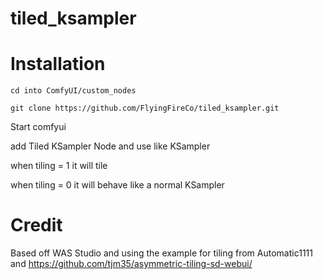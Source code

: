 # tiled_ksampler

# Installation

`cd into ComfyUI/custom_nodes`

`git clone https://github.com/FlyingFireCo/tiled_ksampler.git`

Start comfyui

add Tiled KSampler Node and use like KSampler


when tiling = 1 it will tile

when tiling = 0 it will behave like a normal KSampler


# Credit
Based off WAS Studio and using the example for tiling from Automatic1111 and https://github.com/tjm35/asymmetric-tiling-sd-webui/
